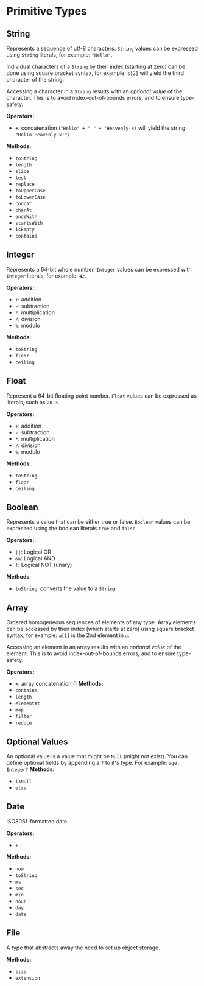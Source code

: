 # Primitive Types

## String
Represents a sequence of utf-8 characters. `String` values can be expressed using `String` literals, for example: `"Hello"`.

Individual characters of a `String` by their index (starting at zero) can be done using square bracket syntax, for example: `s[2]` will yield the third character of the string.

Accessing a character in a `String` results with an *optional value* of the character. This is to avoid index-out-of-bounds errors, and to ensure type-safety.

**Operators:**
 - `+`: concatenation (`"Hello" + " " + "Heavenly-x!` will yield the string: `"Hello Heavenly-x!"`)

**Methods:**
 - `toString`
 - `length`
 - `slice`
 - `test`
 - `replace`
 - `toUpperCase`
 - `toLowerCase`
 - `concat`
 - `charAt`
 - `endsWith`
 - `startsWith`
 - `isEmpty`
 - `contains`

## Integer
Represents a 64-bit whole number. `Integer` values can be expressed with `Integer` literals, for example: `42`.

**Operators:**
 - `+`: addition
 - `-`: subtraction
 - `*`: multiplication
 - `/`: division
 - `%`: modulo

**Methods:**
 - `toString`
 - `floor`
 - `ceiling`

## Float
Represent a 64-bit floating point number. `Float` values can be expressed as literals, such as `20.3`.

**Operators:**
 - `+`: addition
 - `-`: subtraction
 - `*`: multiplication
 - `/`: division
 - `%`: modulo

**Methods:**
 - `toString`
 - `floor`
 - `ceiling`

## Boolean
Represents a value that can be either true or false. `Boolean` values can be expressed using the boolean literals `true` and `false`.

**Operators:**:
 - `||`: Logical OR
 - `&&`: Logical AND
 - `!`: Logical NOT (unary)

**Methods**:
 - `toString`: converts the value to a `String`

## Array
Ordered homogeneous sequences of elements of any type. Array elements can be accessed by their index (which starts at zero) using square bracket syntax, for example: `a[1]` is the 2nd element in `a`.

Accessing an element in an array results with an *optional value* of the element. This is to avoid index-out-of-bounds errors, and to ensure type-safety.

**Operators:**
 - `+`: array concatenation ()
**Methods:**
 - `contains`
 - `length`
 - `elementAt`
 - `map`
 - `filter`
 - `reduce`

## Optional Values
An optional value is a value that might be `Null` (might not exist). You can define optional fields by appending a `?` to it's type. For example: `age: Integer?`
**Methods:**
 - `isNull`
 - `else`

## Date
ISO8061-formatted date.

**Operators:**
- `+`

**Methods:**
- `now`
- `toString`
- `ms`
- `sec`
- `min`
- `hour`
- `day`
- `date`

## File
A type that abstracts away the need to set up object storage.

**Methods:**
- `size`
- `extension`